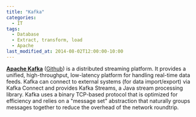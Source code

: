 ```yaml
---
title: "Kafka"
categories:
  - IT
tags:
  - Database
  - Extract, transform, load
  - Apache
last_modified_at: 2014-08-02T12:00:00-10:00
---
```


**[Apache Kafka](https://kafka.apache.org/)** ([Github](https://github.com/apache/kafka)) is a distributed streaming platform. It provides a unified, high-throughput, low-latency platform for handling real-time data feeds. Kafka can connect to external systems (for data import/export) via Kafka Connect and provides Kafka Streams, a Java stream processing library. Kafka uses a binary TCP-based protocol that is optimized for efficiency and relies on a "message set" abstraction that naturally groups messages together to reduce the overhead of the network roundtrip.

